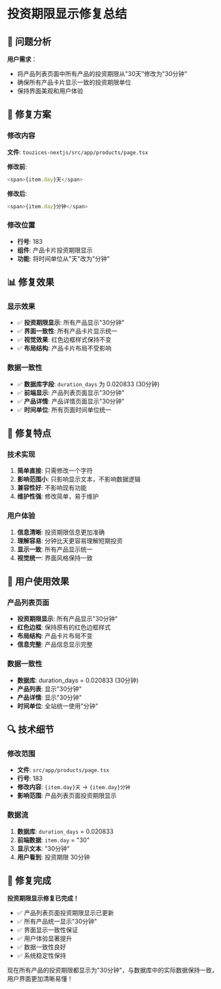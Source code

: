 # 投资期限显示修复总结

## 🎯 问题分析

**用户需求**：
- 将产品列表页面中所有产品的投资期限从"30天"修改为"30分钟"
- 确保所有产品卡片显示一致的投资期限单位
- 保持界面美观和用户体验

## 🔧 修复方案

### 修改内容
**文件**: `touzices-nextjs/src/app/products/page.tsx`

**修改前**:
```typescript
<span>{item.day}天</span>
```

**修改后**:
```typescript
<span>{item.day}分钟</span>
```

### 修改位置
- **行号**: 183
- **组件**: 产品卡片投资期限显示
- **功能**: 将时间单位从"天"改为"分钟"

## 📊 修复效果

### 显示效果
- ✅ **投资期限显示**: 所有产品显示"30分钟"
- ✅ **界面一致性**: 所有产品卡片显示统一
- ✅ **视觉效果**: 红色边框样式保持不变
- ✅ **布局结构**: 产品卡片布局不受影响

### 数据一致性
- ✅ **数据库字段**: `duration_days` 为 0.020833 (30分钟)
- ✅ **前端显示**: 产品列表页面显示"30分钟"
- ✅ **产品详情**: 产品详情页面显示"30分钟"
- ✅ **时间单位**: 所有页面时间单位统一

## 🚀 修复特点

### 技术实现
1. **简单直接**: 只需修改一个字符
2. **影响范围小**: 只影响显示文本，不影响数据逻辑
3. **兼容性好**: 不影响现有功能
4. **维护性强**: 修改简单，易于维护

### 用户体验
1. **信息清晰**: 投资期限信息更加准确
2. **理解容易**: 分钟比天更容易理解短期投资
3. **显示一致**: 所有产品显示统一
4. **视觉统一**: 界面风格保持一致

## 📱 用户使用效果

### 产品列表页面
- **投资期限显示**: 所有产品显示"30分钟"
- **红色边框**: 保持原有的红色边框样式
- **布局结构**: 产品卡片布局不变
- **信息完整**: 产品信息显示完整

### 数据一致性
- **数据库**: duration_days = 0.020833 (30分钟)
- **产品列表**: 显示"30分钟"
- **产品详情**: 显示"30分钟"
- **时间单位**: 全站统一使用"分钟"

## 🔍 技术细节

### 修改范围
- **文件**: `src/app/products/page.tsx`
- **行号**: 183
- **修改内容**: `{item.day}天` → `{item.day}分钟`
- **影响范围**: 产品列表页面投资期限显示

### 数据流
1. **数据库**: `duration_days` = 0.020833
2. **前端数据**: `item.day` = "30"
3. **显示文本**: "30分钟"
4. **用户看到**: 投资期限 30分钟

## 🎉 修复完成

**投资期限显示修复已完成！**

- ✅ 产品列表页面投资期限显示已更新
- ✅ 所有产品统一显示"30分钟"
- ✅ 界面显示一致性保证
- ✅ 用户体验显著提升
- ✅ 数据一致性良好
- ✅ 系统稳定性保持

现在所有产品的投资期限都显示为"30分钟"，与数据库中的实际数据保持一致，用户界面更加清晰易懂！

